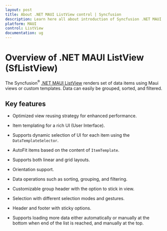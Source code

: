 ```yaml
---
layout: post
title: About .NET MAUI ListView control | Syncfusion
description: Learn here all about introduction of Syncfusion .NET MAUI ListView (SfListView) control, its elements and more.
platform: MAUI
control: ListView
documentation: ug
---
```


# Overview of .NET MAUI ListView (SfListView)

The Syncfusion<sup>®</sup> [.NET MAUI ListView](https://www.syncfusion.com/maui-controls/maui-listview) renders set of data items using Maui views or custom templates. Data can easily be grouped, sorted, and filtered.

## Key features

 * Optimized view reusing strategy for enhanced performance.

 * Item templating for a rich UI (User Interface).

 * Supports dynamic selection of UI for each item using the `DataTemplateSelector`.

 * AutoFit items based on the content of `ItemTemplate`.

 * Supports both linear and grid layouts.

 * Orientation support.

 * Data operations such as sorting, grouping, and filtering.

 * Customizable group header with the option to stick in view.

 * Selection with different selection modes and gestures.

 * Header and footer with sticky options.

 * Supports loading more data either automatically or manually at the bottom when end of the list is reached, and manually at the top.




